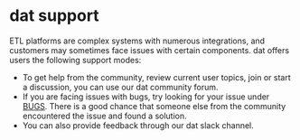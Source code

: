 # dat support

ETL platforms are complex systems with numerous integrations, and customers may sometimes face issues with certain components. dat offers users the following support modes:

* To get help from the community, review current user topics, join or start a discussion, you can use our dat community forum.
* If you are facing issues with bugs, try looking for your issue under [BUGS](https://github.com/dat-labs/dat-main/issues?q=%5BBUG%5D). There is a good chance that someone else from the community encountered the issue and found a solution.
* You can also provide feedback through our dat slack channel.
